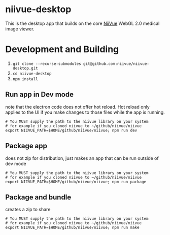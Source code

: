 # niivue-desktop

This is the desktop app that builds on the core [NiiVue](https://github.com/niivue/niivue) WebGL 2.0 medical image viewer. 

# Development and Building

1. `git clone --recurse-submodules git@github.com:niivue/niivue-desktop.git`
2. `cd niivue-desktop`
3. `npm install`

## Run app in Dev mode

note that the electron code does not offer hot reload. Hot reload only applies to the UI if you make changes to those files while the app is running. 

```
# You MUST supply the path to the niivue library on your system
# for example if you cloned niivue to ~/github/niivue/niivue
export NIIVUE_PATH=$HOME/github/niivue/niivue; npm run dev
```

## Package app

does not zip for distribution, just makes an app that can be run outside of dev mode

```
# You MUST supply the path to the niivue library on your system
# for example if you cloned niivue to ~/github/niivue/niivue
export NIIVUE_PATH=$HOME/github/niivue/niivue; npm run package
```

## Package and bundle

creates a zip to share

```
# You MUST supply the path to the niivue library on your system
# for example if you cloned niivue to ~/github/niivue/niivue
export NIIVUE_PATH=$HOME/github/niivue/niivue; npm run make
``` 